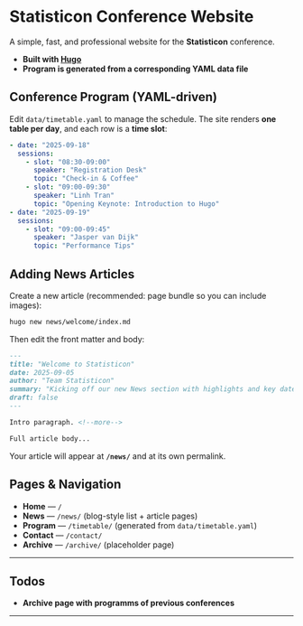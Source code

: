 # Statisticon Conference Website

A simple, fast, and professional website for the **Statisticon** conference.

- **Built with [Hugo](https://gohugo.io/)**
- **Program is generated from a corresponding YAML data file**


## Conference Program (YAML-driven)

Edit `data/timetable.yaml` to manage the schedule. The site renders **one table per day**, and each row is a **time slot**:

```yaml
- date: "2025-09-18"
  sessions:
    - slot: "08:30-09:00"
      speaker: "Registration Desk"
      topic: "Check-in & Coffee"
    - slot: "09:00-09:30"
      speaker: "Linh Tran"
      topic: "Opening Keynote: Introduction to Hugo"
- date: "2025-09-19"
  sessions:
    - slot: "09:00-09:45"
      speaker: "Jasper van Dijk"
      topic: "Performance Tips"
```

## Adding News Articles

Create a new article (recommended: page bundle so you can include images):

```bash
hugo new news/welcome/index.md
```

Then edit the front matter and body:

```md
---
title: "Welcome to Statisticon"
date: 2025-09-05
author: "Team Statisticon"
summary: "Kicking off our new News section with highlights and key dates."
draft: false
---

Intro paragraph. <!--more-->

Full article body...
```

Your article will appear at **`/news/`** and at its own permalink.

## Pages & Navigation

- **Home** — `/`
- **News** — `/news/` (blog-style list + article pages)
- **Program** — `/timetable/` (generated from `data/timetable.yaml`)
- **Contact** — `/contact/`
- **Archive** — `/archive/` (placeholder page)

---
## Todos
- **Archive page with programms of previous conferences**

---

